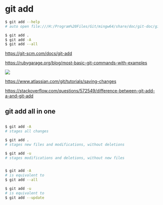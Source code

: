# git add


```sh
$ git add --help
# auto open file:///H:/Program%20Files/Git/mingw64/share/doc/git-doc/git-add.html

$ git add .
$ git add -A
$ git add --all


```


https://git-scm.com/docs/git-add

https://rubygarage.org/blog/most-basic-git-commands-with-examples

![](https://rubygarage.s3.amazonaws.com/uploads/article_image/file/597/git-cheatsheet-3.jpg)

https://www.atlassian.com/git/tutorials/saving-changes


https://stackoverflow.com/questions/572549/difference-between-git-add-a-and-git-add

## git add all in one

```sh

$ git add -A
# stages all changes

$ git add .
# stages new files and modifications, without deletions

$ git add -u
# stages modifications and deletions, without new files


$ git add -A
# is equivalent to
$ git add --all

$ git add -u
# is equivalent to
$ git add --update


```
